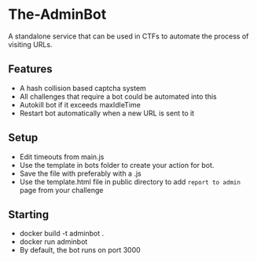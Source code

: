 # The-AdminBot
A standalone service that can be used in CTFs to automate the process of visiting URLs. 


## Features
 - A hash collision based captcha system
 - All challenges that require a bot could be automated into this
 - Autokill bot if it exceeds maxIdleTime
 - Restart bot automatically when a new URL is sent to it


## Setup
 - Edit timeouts from main.js
 - Use the template in bots folder to create your action for bot.
 - Save the file with preferably with a <random string>.js
 - Use the template.html file in public directory to add `report to admin` page from your challenge 


## Starting
 - docker build -t adminbot .
 - docker run adminbot
 - By default, the bot runs on port 3000